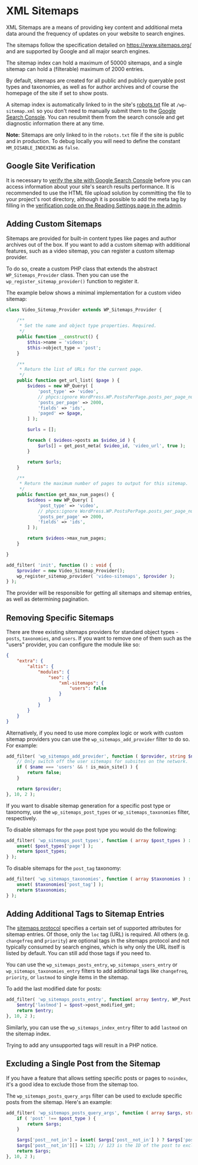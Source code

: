# XML Sitemaps

XML Sitemaps are a means of providing key content and additional meta data around the frequency of updates on your website to search engines.

The sitemaps follow the specification detailed on https://www.sitemaps.org/ and are supported by Google and all major search engines.

The sitemap index can hold a maximum of 50000 sitemaps, and a single sitemap can hold a (filterable) maximum of 2000 entries.

By default, sitemaps are created for all public and publicly queryable post types and taxonomies, as well as for author archives and of course the homepage of the site if set to show posts.

A sitemap index is automatically linked to in the site's [robots.txt](./robots-txt.md) file at `/wp-sitemap.xml` so you don't need to manually submit them to the [Google Search Console](https://search.google.com/search-console/). You can resubmit them from the search console and get diagnostic information there at any time.

**Note:** Sitemaps are only linked to in the `robots.txt` file if the site is public and in production. To debug locally you will need to define the constant `HM_DISABLE_INDEXING` as `false`.

## Google Site Verification

It is necessary to [verify the site with Google Search Console](https://support.google.com/webmasters/answer/9008080?hl=en) before you can access information about your site's search results performance. It is recommended to use the HTML file upload solution by committing the file to your project's root directory, although it is possible to add the meta tag by filling in the [verification code on the Reading Settings page in the admin](admin://options-reading.php).

## Adding Custom Sitemaps
Sitemaps are provided for built-in content types like pages and author archives out of the box. If you want to add a custom sitemap with additional features, such as a video sitemap, you can register a custom sitemap provider.

To do so, create a custom PHP class that extends the abstract `WP_Sitemaps_Provider` class. Then you can use the `wp_register_sitemap_provider()` function to register it.

The example below shows a minimal implementation for a custom video sitemap:

```php
class Video_Sitemap_Provider extends WP_Sitemaps_Provider {

	/**
	 * Set the name and object type properties. Required.
	 */
	public function __construct() {
		$this->name = 'videos';
		$this->object_type = 'post';
	}

	/**
	 * Return the list of URLs for the current page.
	 */
	public function get_url_list( $page ) {
		$videos = new WP_Query( [
			'post_type' => 'video',
			// phpcs:ignore WordPress.WP.PostsPerPage.posts_per_page_numberposts
			'posts_per_page' => 2000,
			'fields' => 'ids',
			'paged' => $page,
		] );

		$urls = [];

		foreach ( $videos->posts as $video_id ) {
			$urls[] = get_post_meta( $video_id, 'video_url', true );
		}

		return $urls;
	}

	/**
	 * Return the maximum number of pages to output for this sitemap.
	 */
	public function get_max_num_pages() {
		$videos = new WP_Query( [
			'post_type' => 'video',
			// phpcs:ignore WordPress.WP.PostsPerPage.posts_per_page_numberposts
			'posts_per_page' => 2000,
			'fields' => 'ids',
		] );

		return $videos->max_num_pages;
	}

}

add_filter( 'init', function () : void {
	$provider = new Video_Sitemap_Provider();
	wp_register_sitemap_provider( 'video-sitemaps', $provider );
} );
```

The provider will be responsible for getting all sitemaps and sitemap entries, as well as determining pagination.

## Removing Specific Sitemaps
There are three existing sitemaps providers for standard object types - `posts`, `taxonomies`, and `users`. If you want to remove one of them such as the "users" provider, you can configure the module like so:

```json
{
	"extra": {
		"altis": {
			"modules": {
				"seo": {
					"xml-sitemaps": {
						"users": false
					}
				}
			}
		}
	}
}
```

Alternatively, if you need to use more complex logic or work with custom sitemap providers you can use the `wp_sitemaps_add_provider` filter to do so. For example:

```php
add_filter( 'wp_sitemaps_add_provider', function ( $provider, string $name ) {
	// Only switch off the user sitemaps for subsites on the network.
	if ( $name === 'users' && ! is_main_site() ) {
		return false;
	}

	return $provider;
}, 10, 2 );
```

If you want to disable sitemap generation for a specific post type or taxonomy, use the `wp_sitemaps_post_types` or `wp_sitemaps_taxonomies` filter, respectively.

To disable sitemaps for the `page` post type you would do the following:

```php
add_filter( 'wp_sitemaps_post_types', function ( array $post_types ) : array {
	unset( $post_types['page'] );
	return $post_types;
} );
```

To disable sitemaps for the `post_tag` taxonomy:

```php
add_filter( 'wp_sitemaps_taxonomies', function ( array $taxonomies ) : array {
	unset( $taxonomies['post_tag'] );
	return $taxonomies;
} );
```

## Adding Additional Tags to Sitemap Entries
The [sitemaps protocol](https://www.sitemaps.org/protocol.html) specifies a certain set of supported attributes for sitemap entries. Of those, only the `loc` tag (URL) is required. All others (e.g. `changefreq` and `priority`) are optional tags in the sitemaps protocol and not typically consumed by search engines, which is why only the URL itself is listed by default. You can still add those tags if you need to.

You can use the `wp_sitemaps_posts_entry`, `wp_sitemaps_users_entry` or `wp_sitemaps_taxonomies_entry` filters to add additional tags like `changefreq`, `priority`, or `lastmod` to single items in the sitemap.

To add the last modified date for posts:

```php
add_filter( 'wp_sitemaps_posts_entry', function( array $entry, WP_Post $post ) : array {
	$entry['lastmod'] = $post->post_modified_gmt;
	return $entry;
}, 10, 2 );
```

Similarly, you can use the `wp_sitemaps_index_entry` filter to add `lastmod` on the sitemap index.

Trying to add any unsupported tags will result in a PHP notice.

## Excluding a Single Post from the Sitemap
If you have a feature that allows setting specific posts or pages to `noindex`, it's a good idea to exclude those from the sitemap too.

The `wp_sitemaps_posts_query_args` filter can be used to exclude specific posts from the sitemap. Here's an example:

```php
add_filter( 'wp_sitemaps_posts_query_args', function ( array $args, string $post_type ): array {
	if ( 'post' !== $post_type ) {
		return $args;
	}

	$args['post__not_in'] = isset( $args['post__not_in'] ) ? $args['post__not_in'] : [];
	$args['post__not_in'][] = 123; // 123 is the ID of the post to exclude.
	return $args;
}, 10, 2 );
```
